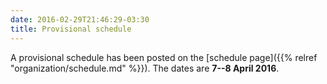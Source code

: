 ```yaml
---
date: 2016-02-29T21:46:29-03:30
title: Provisional schedule
---
```


A provisional schedule has been posted on the
[schedule page]({{% relref "organization/schedule.md" %}}).
The dates are **7--8 April 2016**.

<!--more-->
